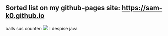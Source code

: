 ## Sorted list on my github-pages site: https://sam-k0.github.io

balls
sus counter:
![](https://komarev.com/ghpvc/?username=sam-k0)
 I despise java
